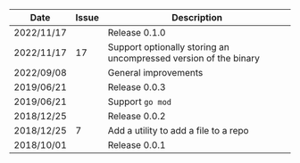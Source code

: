 |Date      |Issue |Description                                                                                              |
|----------|------|---------------------------------------------------------------------------------------------------------|
|2022/11/17|      |Release 0.1.0                                                                                            |
|2022/11/17|17    |Support optionally storing an uncompressed version of the binary                                         |
|2022/09/08|      |General improvements                                                                                     |
|2019/06/21|      |Release 0.0.3                                                                                            |
|2019/06/21|      |Support `go mod`                                                                                         |
|2018/12/25|      |Release 0.0.2                                                                                            |
|2018/12/25|7     |Add a utility to add a file to a repo                                                                    |
|2018/10/01|      |Release 0.0.1                                                                                            |
